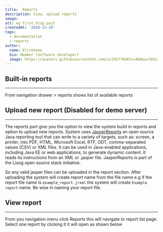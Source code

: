 ```yaml
---
title:  Reports
description: View, upload reports
image: 
alt: my first blog post
createdAt: '2020-12-29'
tags:
  - documentation
  - reports
author:
  name: Elirehema
  bio: Member (Software developer)
  image: https://avatars.githubusercontent.com/u/29277048?s=460&u=7b9129df86f037dc4fb021e22ecbf252f308e688&v=4
---
```

## Built-in reports
---
From navigation drawer > reports shows list of available reports <c-image src="reports.png" alt="List of available reports"></c-image>
## Upload new report (Disabled for demo server)
---
The reports part give you the option to view the system build in reports and option to upload new reports. System uses [JasperReports](https://www.jaspersoft.com/)  an open source Java reporting tool that can write to a variety of targets, such as: screen, a printer, into PDF, HTML, Microsoft Excel, RTF, ODT, comma-separated values (CSV) or XML files. It can be used in Java-enabled applications, including Java EE or web applications, to generate dynamic content. It reads its instructions from an XML or .jasper file. JasperReports is part of the Lisog open source stack initiative.

So any valid jasper files can be uploaded in the report section. After uploading the system will create report name from the file name e.g if the report file name is `example_report.jrxml` the system will create `Example report` name. Be wise in naming your report file.

## View report
---
From you navigation menu click Reports this will navigate to report list page. Select one report by clicking it it will open as shown below <c-image src="view_report.png" alt="View reports"></c-image>